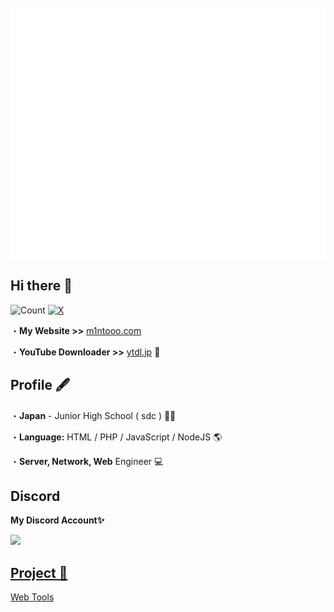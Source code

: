 <div align="center">
	<br>
	<picture>
		<img src="on.svg" width="100%" height="400px" alt="hero">
	</picture>
	<br>
</div>


## Hi there 👋
![Count](https://komarev.com/ghpvc/?username=mintooo&color=4169e1&style=flat) [![X](https://img.shields.io/twitter/follow/m1ntooo_?style=social)](https://x.com/m1ntooo_)

・**My Website >>** [m1ntooo.com](https://m1ntooo.com)

・**YouTube Downloader >>** [ytdl.jp](https://ytdl.jp) 🎥

## Profile 🖋 
・**Japan** - Junior High School ( sdc ) 🏫🗾

・**Language:** HTML / PHP / JavaScript / NodeJS 🌎

・**Server, Network, Web** Engineer 💻

## Discord
**My Discord Account✨**

 <a href="https://discord.com/users/1231271616043028544">
 <img src="https://discord.c99.nl/widget/theme-4/1231271616043028544.png">

## Project 👀
<p>
<a href="https://m1ntooo.com/Products/">Web Tools</a>
  </a>
</p>

<img src="https://count.getloli.com/get/@m1ntooo" alt="" />

